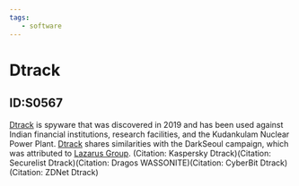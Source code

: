 ```yaml
---
tags:
   - software
---
```

# Dtrack
## ID:S0567
[Dtrack](software/S0567) is spyware that was discovered in 2019 and has been used against Indian financial institutions, research facilities, and the Kudankulam Nuclear Power Plant. [Dtrack](software/S0567) shares similarities with the DarkSeoul campaign, which was attributed to [Lazarus Group](groups/G0032). (Citation: Kaspersky Dtrack)(Citation: Securelist Dtrack)(Citation: Dragos WASSONITE)(Citation: CyberBit Dtrack)(Citation: ZDNet Dtrack)
